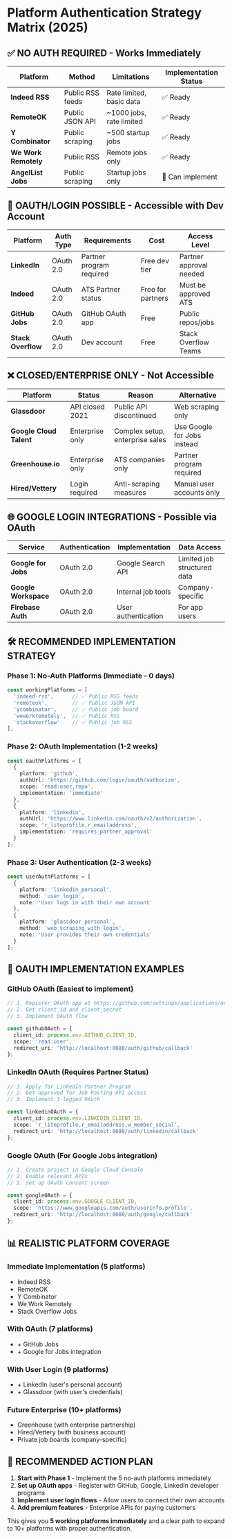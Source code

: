 # Platform Authentication Strategy Matrix (2025)

## ✅ NO AUTH REQUIRED - Works Immediately

| Platform | Method | Limitations | Implementation Status |
|----------|--------|-------------|---------------------|
| **Indeed RSS** | Public RSS feeds | Rate limited, basic data | ✅ Ready |
| **RemoteOK** | Public JSON API | ~1000 jobs, rate limited | ✅ Ready |
| **Y Combinator** | Public scraping | ~500 startup jobs | ✅ Ready |
| **We Work Remotely** | Public RSS | Remote jobs only | ✅ Ready |
| **AngelList Jobs** | Public scraping | Startup jobs only | 🔄 Can implement |

## 🔑 OAUTH/LOGIN POSSIBLE - Accessible with Dev Account

| Platform | Auth Type | Requirements | Cost | Access Level |
|----------|-----------|--------------|------|-------------|
| **LinkedIn** | OAuth 2.0 | Partner program required | Free dev tier | Partner approval needed |
| **Indeed** | OAuth 2.0 | ATS Partner status | Free for partners | Must be approved ATS |
| **GitHub Jobs** | OAuth 2.0 | GitHub OAuth app | Free | Public repos/jobs |
| **Stack Overflow** | OAuth 2.0 | Dev account | Free | Stack Overflow Teams |

## ❌ CLOSED/ENTERPRISE ONLY - Not Accessible

| Platform | Status | Reason | Alternative |
|----------|--------|--------|-------------|
| **Glassdoor** | API closed 2021 | Public API discontinued | Web scraping only |
| **Google Cloud Talent** | Enterprise only | Complex setup, enterprise sales | Use Google for Jobs instead |
| **Greenhouse.io** | Enterprise only | ATS companies only | Partner program required |
| **Hired/Vettery** | Login required | Anti-scraping measures | Manual user accounts only |

## 🌐 GOOGLE LOGIN INTEGRATIONS - Possible via OAuth

| Service | Authentication | Implementation | Data Access |
|---------|---------------|----------------|-------------|
| **Google for Jobs** | OAuth 2.0 | Google Search API | Limited job structured data |
| **Google Workspace** | OAuth 2.0 | Internal job tools | Company-specific |
| **Firebase Auth** | OAuth 2.0 | User authentication | For app users |

## 🛠️ RECOMMENDED IMPLEMENTATION STRATEGY

### Phase 1: No-Auth Platforms (Immediate - 0 days)
```typescript
const workingPlatforms = [
  'indeed-rss',      // ✅ Public RSS feeds
  'remoteok',        // ✅ Public JSON API  
  'ycombinator',     // ✅ Public job board
  'weworkremotely',  // ✅ Public RSS
  'stackoverflow'    // ✅ Public job RSS
];
```

### Phase 2: OAuth Implementation (1-2 weeks)
```typescript
const oauthPlatforms = [
  {
    platform: 'github',
    authUrl: 'https://github.com/login/oauth/authorize',
    scope: 'read:user,repo',
    implementation: 'immediate'
  },
  {
    platform: 'linkedin',
    authUrl: 'https://www.linkedin.com/oauth/v2/authorization', 
    scope: 'r_liteprofile,r_emailaddress',
    implementation: 'requires_partner_approval'
  }
];
```

### Phase 3: User Authentication (2-3 weeks)
```typescript
const userAuthPlatforms = [
  {
    platform: 'linkedin_personal',
    method: 'user_login',
    note: 'User logs in with their own account'
  },
  {
    platform: 'glassdoor_personal', 
    method: 'web_scraping_with_login',
    note: 'User provides their own credentials'
  }
];
```

## 🔐 OAUTH IMPLEMENTATION EXAMPLES

### GitHub OAuth (Easiest to implement)
```typescript
// 1. Register OAuth app at https://github.com/settings/applications/new
// 2. Get client_id and client_secret
// 3. Implement OAuth flow

const githubOAuth = {
  client_id: process.env.GITHUB_CLIENT_ID,
  scope: 'read:user',
  redirect_uri: 'http://localhost:8080/auth/github/callback'
};
```

### LinkedIn OAuth (Requires Partner Status)
```typescript
// 1. Apply for LinkedIn Partner Program
// 2. Get approved for Job Posting API access
// 3. Implement 3-legged OAuth

const linkedinOAuth = {
  client_id: process.env.LINKEDIN_CLIENT_ID,
  scope: 'r_liteprofile,r_emailaddress,w_member_social',
  redirect_uri: 'http://localhost:8080/auth/linkedin/callback'
};
```

### Google OAuth (For Google Jobs integration)
```typescript
// 1. Create project in Google Cloud Console
// 2. Enable relevant APIs
// 3. Set up OAuth consent screen

const googleOAuth = {
  client_id: process.env.GOOGLE_CLIENT_ID,
  scope: 'https://www.googleapis.com/auth/userinfo.profile',
  redirect_uri: 'http://localhost:8080/auth/google/callback'
};
```

## 📊 REALISTIC PLATFORM COVERAGE

### Immediate Implementation (5 platforms)
- Indeed RSS
- RemoteOK  
- Y Combinator
- We Work Remotely
- Stack Overflow Jobs

### With OAuth (7 platforms)
- \+ GitHub Jobs
- \+ Google for Jobs integration

### With User Login (9 platforms)  
- \+ LinkedIn (user's personal account)
- \+ Glassdoor (with user's credentials)

### Future Enterprise (10+ platforms)
- Greenhouse (with enterprise partnership)
- Hired/Vettery (with business account)
- Private job boards (company-specific)

## 🎯 RECOMMENDED ACTION PLAN

1. **Start with Phase 1** - Implement the 5 no-auth platforms immediately
2. **Set up OAuth apps** - Register with GitHub, Google, LinkedIn developer programs  
3. **Implement user login flows** - Allow users to connect their own accounts
4. **Add premium features** - Enterprise APIs for paying customers

This gives you **5 working platforms immediately** and a clear path to expand to 10+ platforms with proper authentication.